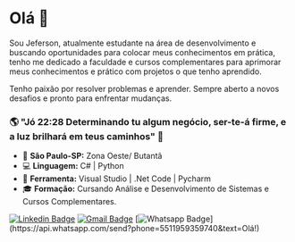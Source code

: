 # Olá 👋

Sou Jeferson, atualmente estudante na área de desenvolvimento e buscando oportunidades para colocar meus conhecimentos em prática, tenho me dedicado a faculdade e cursos complementares para aprimorar meus conhecimentos e prático com projetos o que tenho aprendido. 

Tenho paixão por resolver problemas e aprender. Sempre aberto a novos desafios e pronto para enfrentar mudanças.

### 🌎 "Jó 22:28 Determinando tu algum negócio, ser-te-á firme, e a luz brilhará em teus caminhos" 🙏

- 📍  **São Paulo-SP:** Zona Oeste/ Butantã
- 💻 **Linguagem:** C# | Python
- 🔧 **Ferramenta:** Visual Studio | .Net Code | Pycharm
- 🎓 **Formação:** Cursando Análise e Desenvolvimento de Sistemas e Cursos Complementares.

[![Linkedin Badge](https://img.shields.io/badge/-Jeferson%20Santos-6633cc?style=flat-square&logo=Linkedin&logoColor=white&link=https://www.linkedin.com/in/jeferson-santos1/)](https://www.linkedin.com/in/jeferson-santos1/)   [![Gmail Badge](https://img.shields.io/badge/-Jeferson143@hotmail.com-6633cc?style=flat-square&logo=Gmail&logoColor=white&link=mailto:Jeferson143@hotmail.com)](mailto:Jeferson143@hotmail.com)  [![Whatsapp Badge](https://img.shields.io/badge/-Whatsapp-4CA143?style=flat-square&labelColor=4CA143&logo=whatsapp&logoColor=white&link=https://api.whatsapp.com/send?phone=5511959359740&text=Olá!)](https://api.whatsapp.com/send?phone=5511959359740&text=Olá!)
